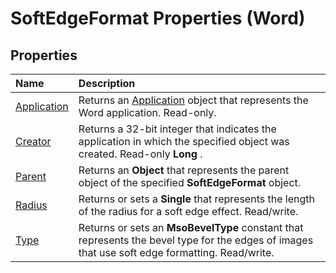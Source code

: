
# SoftEdgeFormat Properties (Word)

## Properties



|**Name**|**Description**|
|:-----|:-----|
|[Application](676324ea-0af6-8191-9164-7cb4a887ba0c.md)|Returns an [Application](d1cf6f8f-4e88-bf01-93b4-90a83f79cb44.md) object that represents the Word application. Read-only.|
|[Creator](713460ee-bb2f-b923-92a8-f1a4144ed4ac.md)|Returns a 32-bit integer that indicates the application in which the specified object was created. Read-only  **Long** .|
|[Parent](52b68eff-5192-51da-efed-64b19bd3b492.md)|Returns an  **Object** that represents the parent object of the specified **SoftEdgeFormat** object.|
|[Radius](087f9d1f-959c-014a-c1a5-19713ec02434.md)|Returns or sets a  **Single** that represents the length of the radius for a soft edge effect. Read/write.|
|[Type](8202d856-4dac-1739-b447-51846dfdf8e0.md)|Returns or sets an  **MsoBevelType** constant that represents the bevel type for the edges of images that use soft edge formatting. Read/write.|
